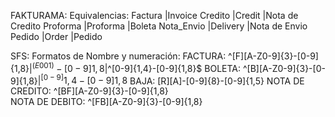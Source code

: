 
FAKTURAMA:
Equivalencias:
    Factura     |Invoice
    Credito     |Credit         |Nota de Credito
    Proforma    |Proforma       |Boleta
    Nota_Envio  |Delivery       |Nota de Envio
    Pedido      |Order          |Pedido
    
    
SFS:
Formatos de Nombre y numeración:
FACTURA: ^[F][A-Z0-9]{3}-[0-9]{1,8}$|^(E001)-[0-9]{1,8}$|^[0-9]{1,4}-[0-9]{1,8}$
BOLETA: ^[B][A-Z0-9]{3}-[0-9]{1,8}$|^[0-9]{1,4}-[0-9]{1,8}$
BAJA: [R][A]-[0-9]{8}-[0-9]{1,5}
NOTA DE CREDITO: ^[BF][A-Z0-9]{3}-[0-9]{1,8}   
NOTA DE DEBITO: ^[FB][A-Z0-9]{3}-[0-9]{1,8}    